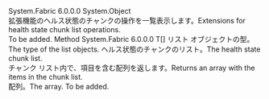 <Type Name="HealthStateChunkListHelper" FullName="System.Fabric.Health.HealthStateChunkListHelper">
  <TypeSignature Language="C#" Value="public static class HealthStateChunkListHelper" />
  <TypeSignature Language="ILAsm" Value=".class public auto ansi abstract sealed beforefieldinit HealthStateChunkListHelper extends System.Object" />
  <TypeSignature Language="DocId" Value="T:System.Fabric.Health.HealthStateChunkListHelper" />
  <TypeSignature Language="VB.NET" Value="Public Module HealthStateChunkListHelper" />
  <TypeSignature Language="F#" Value="type HealthStateChunkListHelper = class" />
  <AssemblyInfo>
    <AssemblyName>System.Fabric</AssemblyName>
    <AssemblyVersion>6.0.0.0</AssemblyVersion>
  </AssemblyInfo>
  <Base>
    <BaseTypeName>System.Object</BaseTypeName>
  </Base>
  <Interfaces />
  <Docs>
    <summary>
            <span data-ttu-id="d85ff-101">拡張機能のヘルス状態のチャンクの操作を一覧表示します。</span><span class="sxs-lookup"><span data-stu-id="d85ff-101">Extensions for health state chunk list operations.</span></span>
            </summary>
    <remarks>To be added.</remarks>
  </Docs>
  <Members>
    <Member MemberName="ToArray&lt;T&gt;">
      <MemberSignature Language="C#" Value="public static T[] ToArray&lt;T&gt; (this System.Fabric.Health.HealthStateChunkList&lt;T&gt; list);" />
      <MemberSignature Language="ILAsm" Value=".method public static hidebysig !!T[] ToArray&lt;T&gt;(class System.Fabric.Health.HealthStateChunkList`1&lt;!!T&gt; list) cil managed" />
      <MemberSignature Language="DocId" Value="M:System.Fabric.Health.HealthStateChunkListHelper.ToArray``1(System.Fabric.Health.HealthStateChunkList{``0})" />
      <MemberSignature Language="VB.NET" Value="&lt;Extension()&gt;&#xA;Public Function ToArray(Of T) (list As HealthStateChunkList(Of T)) As T()" />
      <MemberSignature Language="F#" Value="static member ToArray : System.Fabric.Health.HealthStateChunkList&lt;'T&gt; -&gt; 'T[]" Usage="System.Fabric.Health.HealthStateChunkListHelper.ToArray list" />
      <MemberType>Method</MemberType>
      <AssemblyInfo>
        <AssemblyName>System.Fabric</AssemblyName>
        <AssemblyVersion>6.0.0.0</AssemblyVersion>
      </AssemblyInfo>
      <ReturnValue>
        <ReturnType>T[]</ReturnType>
      </ReturnValue>
      <TypeParameters>
        <TypeParameter Name="T" />
      </TypeParameters>
      <Parameters>
        <Parameter Name="list" Type="System.Fabric.Health.HealthStateChunkList&lt;T&gt;" RefType="this" />
      </Parameters>
      <Docs>
        <typeparam name="T"><span data-ttu-id="d85ff-102">リスト オブジェクトの型。</span><span class="sxs-lookup"><span data-stu-id="d85ff-102">The type of the list objects.</span></span></typeparam>
        <param name="list"><span data-ttu-id="d85ff-103">ヘルス状態のチャンクのリスト。</span><span class="sxs-lookup"><span data-stu-id="d85ff-103">The health state chunk list.</span></span></param>
        <summary>
            <span data-ttu-id="d85ff-104">チャンク リスト内で、項目を含む配列を返します。</span><span class="sxs-lookup"><span data-stu-id="d85ff-104">Returns an array with the items in the chunk list.</span></span>
            </summary>
        <returns><span data-ttu-id="d85ff-105">配列。</span><span class="sxs-lookup"><span data-stu-id="d85ff-105">The array.</span></span></returns>
        <remarks>To be added.</remarks>
      </Docs>
    </Member>
  </Members>
</Type>